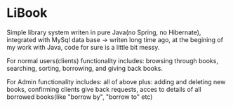 # LiBook

Simple library system writen in pure Java(no Spring, no Hibernate), integrated with MySql data base -> writen long time ago, at the begining of my work with Java, code for sure is a little bit messy.

For normal users(clients) functionality includes: browsing through books, searching, sorting, borrowing, and giving back books. 

For Admin functionality includes: all of above plus: 
adding and deleting new books, confirming clients give back requests, acces to details of all borrowed books(like "borrow by", "borrow to" etc)
